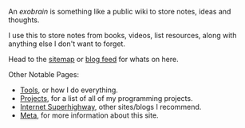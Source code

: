 An *exobrain* is something like a public wiki to store notes, ideas and thoughts.

I use this to store notes from books, videos, list resources, along with anything else I don't want to forget.

Head to the [sitemap](/sitemap) or [blog feed](/feed) for whats on here.

Other Notable Pages:

  - [Tools](/tools), or how I do everything.
  - [Projects](/projects), for a list of all of my programming projects.
  - [Internet Superhighway](/superhighway), other sites/blogs I recommend.
  - [Meta](/meta), for more information about this site.


